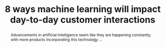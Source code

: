 ---
category: news
title: 8 ways machine learning will impact day-to-day customer interactions
abstract: Advancements in artificial intelligence seem like they are happening constantly, with more products incorporating this technology ...
publishedDateTime: 2019-03-15T09:30:21Z
sourceUrl: https://thenextweb.com/contributors/2019/03/15/8-ways-machine-learning-will-impact-day-to-day-customer-interactions/
type: article

provider:
  name: The Next Web
  id: V_AAkWG8B_global
tags:
  - AI

images: 
  - url: assets/images/2019/3/8-ways-machine-learning-will-impact-day-to-day-customer-interactions-1.jpg
    width: 796
    height: 597
    quality: 81
    title: 8 ways machine learning will impact day-to-day customer interactions
    attribution: 
    focalRegion:
      x1: 0
      x2: 0
      y1: 0
      y2: 0

---